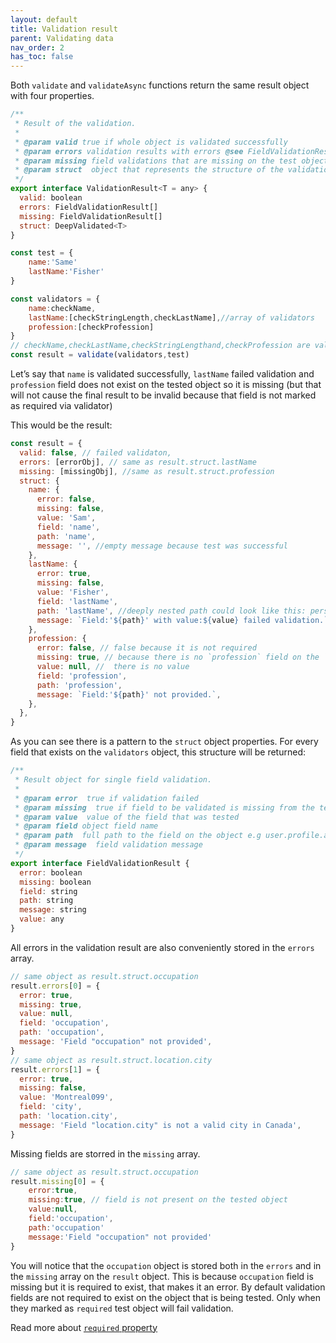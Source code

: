```yaml
---
layout: default
title: Validation result
parent: Validating data
nav_order: 2
has_toc: false
---
```


Both `validate` and `validateAsync` functions return the same result object with four properties.

```js
/**
 * Result of the validation.
 *
 * @param valid true if whole object is validated successfully
 * @param errors validation results with errors @see FieldValidationResult
 * @param missing field validations that are missing on the test object  @see FieldValidationResult
 * @param struct  object that represents the structure of the validation object with all test results.
 */
export interface ValidationResult<T = any> {
  valid: boolean
  errors: FieldValidationResult[]
  missing: FieldValidationResult[]
  struct: DeepValidated<T>
}

const test = {
    name:'Same'
    lastName:'Fisher'
}

const validators = {
    name:checkName,
    lastName:[checkStringLength,checkLastName],//array of validators
    profession:[checkProfession]
}
// checkName,checkLastName,checkStringLengthand,checkProfession are validation objects (more on that later)
const result = validate(validators,test)

```

Let’s say that `name` is validated successfully, `lastName` failed validation and `profession` field does not exist on the tested object so it is missing (but that will not cause the final result to be invalid because that field is not marked as required via validator)

This would be the result:

```js
const result = {
  valid: false, // failed validaton,
  errors: [errorObj], // same as result.struct.lastName
  missing: [missingObj], //same as result.struct.profession
  struct: {
    name: {
      error: false,
      missing: false,
      value: 'Sam',
      field: 'name',
      path: 'name',
      message: '', //empty message because test was successful
    },
    lastName: {
      error: true,
      missing: false,
      value: 'Fisher',
      field: 'lastName',
      path: 'lastName', //deeply nested path could look like this: person.profile.lastName
      message: `Field:'${path}' with value:${value} failed validation.`,
    },
    profession: {
      error: false, // false because it is not required
      missing: true, // because there is no `profession` field on the `person` object
      value: null, //  there is no value
      field: 'profession',
      path: 'profession',
      message: `Field:'${path}' not provided.`,
    },
  },
}
```

As you can see there is a pattern to the `struct` object properties. For every field that exists on the `validators` object, this structure will be returned:

```js
/**
 * Result object for single field validation.
 *
 * @param error  true if validation failed
 * @param missing  true if field to be validated is missing from the test object and the field is required
 * @param value  value of the field that was tested
 * @param field object field name
 * @param path  full path to the field on the object e.g user.profile.address
 * @param message  field validation message
 */
export interface FieldValidationResult {
  error: boolean
  missing: boolean
  field: string
  path: string
  message: string
  value: any
}
```

All errors in the validation result are also conveniently stored in the `errors` array.

```js
// same object as result.struct.occupation
result.errors[0] = {
  error: true,
  missing: true,
  value: null,
  field: 'occupation',
  path: 'occupation',
  message: 'Field "occupation" not provided',
}
// same object as result.struct.location.city
result.errors[1] = {
  error: true,
  missing: false,
  value: 'Montreal099',
  field: 'city',
  path: 'location.city',
  message: 'Field "location.city" is not a valid city in Canada',
}
```

Missing fields are storred in the `missing` array.

```js
// same object as result.struct.occupation
result.missing[0] = {
    error:true,
    missing:true, // field is not present on the tested object
    value:null,
    field:'occupation',
    path:'occupation'
    message:'Field "occupation" not provided'
}
```

You will notice that the `occupation` object is stored both in
the `errors` and in the `missing` array on the `result` object.
This is because `occupation` field is missing but it is required to exist, that makes it an error.
By default validation fields are not required to exist on the object that is being tested. Only when they marked as `required` test object will fail validation.

Read more about [`required` property](validation/required)
